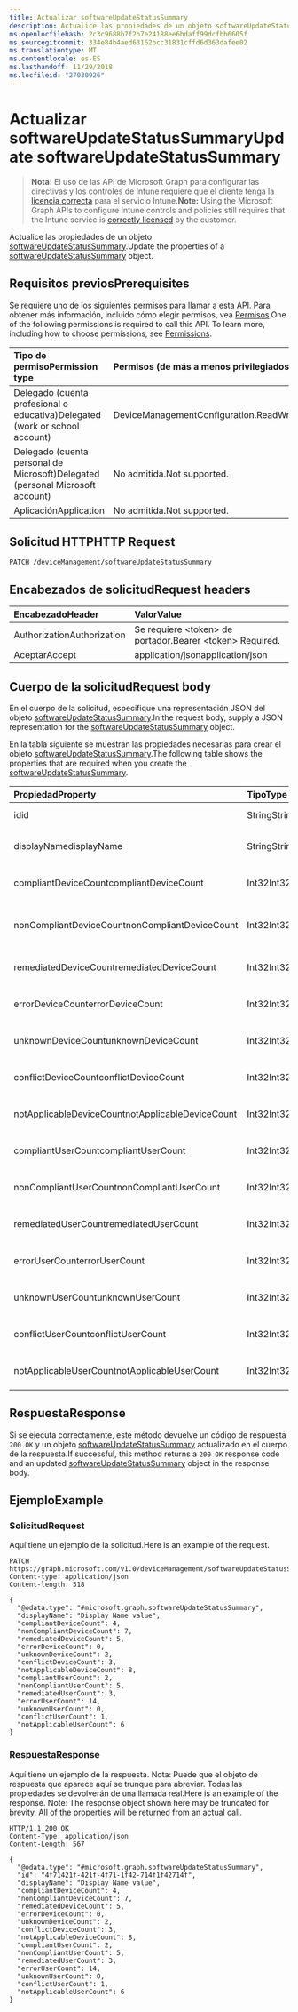 ```yaml
---
title: Actualizar softwareUpdateStatusSummary
description: Actualice las propiedades de un objeto softwareUpdateStatusSummary.
ms.openlocfilehash: 2c3c9688b7f2b7e24188ee6bdaff99dcfbb6605f
ms.sourcegitcommit: 334e84b4aed63162bcc31831cffd6d363dafee02
ms.translationtype: MT
ms.contentlocale: es-ES
ms.lasthandoff: 11/29/2018
ms.locfileid: "27030926"
---
```

# <a name="update-softwareupdatestatussummary"></a><span data-ttu-id="b08c5-103">Actualizar softwareUpdateStatusSummary</span><span class="sxs-lookup"><span data-stu-id="b08c5-103">Update softwareUpdateStatusSummary</span></span>

> <span data-ttu-id="b08c5-104">**Nota:** El uso de las API de Microsoft Graph para configurar las directivas y los controles de Intune requiere que el cliente tenga la [licencia correcta](https://go.microsoft.com/fwlink/?linkid=839381) para el servicio Intune.</span><span class="sxs-lookup"><span data-stu-id="b08c5-104">**Note:** Using the Microsoft Graph APIs to configure Intune controls and policies still requires that the Intune service is [correctly licensed](https://go.microsoft.com/fwlink/?linkid=839381) by the customer.</span></span>

<span data-ttu-id="b08c5-105">Actualice las propiedades de un objeto [softwareUpdateStatusSummary](../resources/intune-deviceconfig-softwareupdatestatussummary.md).</span><span class="sxs-lookup"><span data-stu-id="b08c5-105">Update the properties of a [softwareUpdateStatusSummary](../resources/intune-deviceconfig-softwareupdatestatussummary.md) object.</span></span>
## <a name="prerequisites"></a><span data-ttu-id="b08c5-106">Requisitos previos</span><span class="sxs-lookup"><span data-stu-id="b08c5-106">Prerequisites</span></span>
<span data-ttu-id="b08c5-p101">Se requiere uno de los siguientes permisos para llamar a esta API. Para obtener más información, incluido cómo elegir permisos, vea [Permisos](/graph/permissions-reference).</span><span class="sxs-lookup"><span data-stu-id="b08c5-p101">One of the following permissions is required to call this API. To learn more, including how to choose permissions, see [Permissions](/graph/permissions-reference).</span></span>

|<span data-ttu-id="b08c5-109">Tipo de permiso</span><span class="sxs-lookup"><span data-stu-id="b08c5-109">Permission type</span></span>|<span data-ttu-id="b08c5-110">Permisos (de más a menos privilegiados)</span><span class="sxs-lookup"><span data-stu-id="b08c5-110">Permissions (from most to least privileged)</span></span>|
|:---|:---|
|<span data-ttu-id="b08c5-111">Delegado (cuenta profesional o educativa)</span><span class="sxs-lookup"><span data-stu-id="b08c5-111">Delegated (work or school account)</span></span>|<span data-ttu-id="b08c5-112">DeviceManagementConfiguration.ReadWrite.All</span><span class="sxs-lookup"><span data-stu-id="b08c5-112">DeviceManagementConfiguration.ReadWrite.All</span></span>|
|<span data-ttu-id="b08c5-113">Delegado (cuenta personal de Microsoft)</span><span class="sxs-lookup"><span data-stu-id="b08c5-113">Delegated (personal Microsoft account)</span></span>|<span data-ttu-id="b08c5-114">No admitida.</span><span class="sxs-lookup"><span data-stu-id="b08c5-114">Not supported.</span></span>|
|<span data-ttu-id="b08c5-115">Aplicación</span><span class="sxs-lookup"><span data-stu-id="b08c5-115">Application</span></span>|<span data-ttu-id="b08c5-116">No admitida.</span><span class="sxs-lookup"><span data-stu-id="b08c5-116">Not supported.</span></span>|

## <a name="http-request"></a><span data-ttu-id="b08c5-117">Solicitud HTTP</span><span class="sxs-lookup"><span data-stu-id="b08c5-117">HTTP Request</span></span>
<!-- {
  "blockType": "ignored"
}
-->
``` http
PATCH /deviceManagement/softwareUpdateStatusSummary
```

## <a name="request-headers"></a><span data-ttu-id="b08c5-118">Encabezados de solicitud</span><span class="sxs-lookup"><span data-stu-id="b08c5-118">Request headers</span></span>
|<span data-ttu-id="b08c5-119">Encabezado</span><span class="sxs-lookup"><span data-stu-id="b08c5-119">Header</span></span>|<span data-ttu-id="b08c5-120">Valor</span><span class="sxs-lookup"><span data-stu-id="b08c5-120">Value</span></span>|
|:---|:---|
|<span data-ttu-id="b08c5-121">Authorization</span><span class="sxs-lookup"><span data-stu-id="b08c5-121">Authorization</span></span>|<span data-ttu-id="b08c5-122">Se requiere &lt;token&gt; de portador.</span><span class="sxs-lookup"><span data-stu-id="b08c5-122">Bearer &lt;token&gt; Required.</span></span>|
|<span data-ttu-id="b08c5-123">Aceptar</span><span class="sxs-lookup"><span data-stu-id="b08c5-123">Accept</span></span>|<span data-ttu-id="b08c5-124">application/json</span><span class="sxs-lookup"><span data-stu-id="b08c5-124">application/json</span></span>|

## <a name="request-body"></a><span data-ttu-id="b08c5-125">Cuerpo de la solicitud</span><span class="sxs-lookup"><span data-stu-id="b08c5-125">Request body</span></span>
<span data-ttu-id="b08c5-126">En el cuerpo de la solicitud, especifique una representación JSON del objeto [softwareUpdateStatusSummary](../resources/intune-deviceconfig-softwareupdatestatussummary.md).</span><span class="sxs-lookup"><span data-stu-id="b08c5-126">In the request body, supply a JSON representation for the [softwareUpdateStatusSummary](../resources/intune-deviceconfig-softwareupdatestatussummary.md) object.</span></span>

<span data-ttu-id="b08c5-127">En la tabla siguiente se muestran las propiedades necesarias para crear el objeto [softwareUpdateStatusSummary](../resources/intune-deviceconfig-softwareupdatestatussummary.md).</span><span class="sxs-lookup"><span data-stu-id="b08c5-127">The following table shows the properties that are required when you create the [softwareUpdateStatusSummary](../resources/intune-deviceconfig-softwareupdatestatussummary.md).</span></span>

|<span data-ttu-id="b08c5-128">Propiedad</span><span class="sxs-lookup"><span data-stu-id="b08c5-128">Property</span></span>|<span data-ttu-id="b08c5-129">Tipo</span><span class="sxs-lookup"><span data-stu-id="b08c5-129">Type</span></span>|<span data-ttu-id="b08c5-130">Descripción</span><span class="sxs-lookup"><span data-stu-id="b08c5-130">Description</span></span>|
|:---|:---|:---|
|<span data-ttu-id="b08c5-131">id</span><span class="sxs-lookup"><span data-stu-id="b08c5-131">id</span></span>|<span data-ttu-id="b08c5-132">String</span><span class="sxs-lookup"><span data-stu-id="b08c5-132">String</span></span>|<span data-ttu-id="b08c5-133">Clave de la entidad.</span><span class="sxs-lookup"><span data-stu-id="b08c5-133">Key of the entity.</span></span>|
|<span data-ttu-id="b08c5-134">displayName</span><span class="sxs-lookup"><span data-stu-id="b08c5-134">displayName</span></span>|<span data-ttu-id="b08c5-135">String</span><span class="sxs-lookup"><span data-stu-id="b08c5-135">String</span></span>|<span data-ttu-id="b08c5-136">El nombre de la directiva.</span><span class="sxs-lookup"><span data-stu-id="b08c5-136">The name of the policy.</span></span>|
|<span data-ttu-id="b08c5-137">compliantDeviceCount</span><span class="sxs-lookup"><span data-stu-id="b08c5-137">compliantDeviceCount</span></span>|<span data-ttu-id="b08c5-138">Int32</span><span class="sxs-lookup"><span data-stu-id="b08c5-138">Int32</span></span>|<span data-ttu-id="b08c5-139">Número de dispositivos compatibles.</span><span class="sxs-lookup"><span data-stu-id="b08c5-139">Number of compliant devices.</span></span>|
|<span data-ttu-id="b08c5-140">nonCompliantDeviceCount</span><span class="sxs-lookup"><span data-stu-id="b08c5-140">nonCompliantDeviceCount</span></span>|<span data-ttu-id="b08c5-141">Int32</span><span class="sxs-lookup"><span data-stu-id="b08c5-141">Int32</span></span>|<span data-ttu-id="b08c5-142">Número de dispositivos no compatibles.</span><span class="sxs-lookup"><span data-stu-id="b08c5-142">Number of non compliant devices.</span></span>|
|<span data-ttu-id="b08c5-143">remediatedDeviceCount</span><span class="sxs-lookup"><span data-stu-id="b08c5-143">remediatedDeviceCount</span></span>|<span data-ttu-id="b08c5-144">Int32</span><span class="sxs-lookup"><span data-stu-id="b08c5-144">Int32</span></span>|<span data-ttu-id="b08c5-145">Número de dispositivos corregidos.</span><span class="sxs-lookup"><span data-stu-id="b08c5-145">Number of remediated devices.</span></span>|
|<span data-ttu-id="b08c5-146">errorDeviceCount</span><span class="sxs-lookup"><span data-stu-id="b08c5-146">errorDeviceCount</span></span>|<span data-ttu-id="b08c5-147">Int32</span><span class="sxs-lookup"><span data-stu-id="b08c5-147">Int32</span></span>|<span data-ttu-id="b08c5-148">Número de dispositivos con errores.</span><span class="sxs-lookup"><span data-stu-id="b08c5-148">Number of devices had error.</span></span>|
|<span data-ttu-id="b08c5-149">unknownDeviceCount</span><span class="sxs-lookup"><span data-stu-id="b08c5-149">unknownDeviceCount</span></span>|<span data-ttu-id="b08c5-150">Int32</span><span class="sxs-lookup"><span data-stu-id="b08c5-150">Int32</span></span>|<span data-ttu-id="b08c5-151">Número de dispositivos desconocidos.</span><span class="sxs-lookup"><span data-stu-id="b08c5-151">Number of unknown devices.</span></span>|
|<span data-ttu-id="b08c5-152">conflictDeviceCount</span><span class="sxs-lookup"><span data-stu-id="b08c5-152">conflictDeviceCount</span></span>|<span data-ttu-id="b08c5-153">Int32</span><span class="sxs-lookup"><span data-stu-id="b08c5-153">Int32</span></span>|<span data-ttu-id="b08c5-154">Número de dispositivos en conflicto.</span><span class="sxs-lookup"><span data-stu-id="b08c5-154">Number of conflict devices.</span></span>|
|<span data-ttu-id="b08c5-155">notApplicableDeviceCount</span><span class="sxs-lookup"><span data-stu-id="b08c5-155">notApplicableDeviceCount</span></span>|<span data-ttu-id="b08c5-156">Int32</span><span class="sxs-lookup"><span data-stu-id="b08c5-156">Int32</span></span>|<span data-ttu-id="b08c5-157">Número de dispositivos no aplicables.</span><span class="sxs-lookup"><span data-stu-id="b08c5-157">Number of not applicable devices.</span></span>|
|<span data-ttu-id="b08c5-158">compliantUserCount</span><span class="sxs-lookup"><span data-stu-id="b08c5-158">compliantUserCount</span></span>|<span data-ttu-id="b08c5-159">Int32</span><span class="sxs-lookup"><span data-stu-id="b08c5-159">Int32</span></span>|<span data-ttu-id="b08c5-160">Número de usuarios compatibles.</span><span class="sxs-lookup"><span data-stu-id="b08c5-160">Number of compliant users.</span></span>|
|<span data-ttu-id="b08c5-161">nonCompliantUserCount</span><span class="sxs-lookup"><span data-stu-id="b08c5-161">nonCompliantUserCount</span></span>|<span data-ttu-id="b08c5-162">Int32</span><span class="sxs-lookup"><span data-stu-id="b08c5-162">Int32</span></span>|<span data-ttu-id="b08c5-163">Número de usuarios no compatibles.</span><span class="sxs-lookup"><span data-stu-id="b08c5-163">Number of non compliant users.</span></span>|
|<span data-ttu-id="b08c5-164">remediatedUserCount</span><span class="sxs-lookup"><span data-stu-id="b08c5-164">remediatedUserCount</span></span>|<span data-ttu-id="b08c5-165">Int32</span><span class="sxs-lookup"><span data-stu-id="b08c5-165">Int32</span></span>|<span data-ttu-id="b08c5-166">Número de usuarios corregidos.</span><span class="sxs-lookup"><span data-stu-id="b08c5-166">Number of remediated users.</span></span>|
|<span data-ttu-id="b08c5-167">errorUserCount</span><span class="sxs-lookup"><span data-stu-id="b08c5-167">errorUserCount</span></span>|<span data-ttu-id="b08c5-168">Int32</span><span class="sxs-lookup"><span data-stu-id="b08c5-168">Int32</span></span>|<span data-ttu-id="b08c5-169">Número de usuarios con errores.</span><span class="sxs-lookup"><span data-stu-id="b08c5-169">Number of users had error.</span></span>|
|<span data-ttu-id="b08c5-170">unknownUserCount</span><span class="sxs-lookup"><span data-stu-id="b08c5-170">unknownUserCount</span></span>|<span data-ttu-id="b08c5-171">Int32</span><span class="sxs-lookup"><span data-stu-id="b08c5-171">Int32</span></span>|<span data-ttu-id="b08c5-172">Número de usuarios desconocidos.</span><span class="sxs-lookup"><span data-stu-id="b08c5-172">Number of unknown users.</span></span>|
|<span data-ttu-id="b08c5-173">conflictUserCount</span><span class="sxs-lookup"><span data-stu-id="b08c5-173">conflictUserCount</span></span>|<span data-ttu-id="b08c5-174">Int32</span><span class="sxs-lookup"><span data-stu-id="b08c5-174">Int32</span></span>|<span data-ttu-id="b08c5-175">Número de usuarios en conflicto.</span><span class="sxs-lookup"><span data-stu-id="b08c5-175">Number of conflict users.</span></span>|
|<span data-ttu-id="b08c5-176">notApplicableUserCount</span><span class="sxs-lookup"><span data-stu-id="b08c5-176">notApplicableUserCount</span></span>|<span data-ttu-id="b08c5-177">Int32</span><span class="sxs-lookup"><span data-stu-id="b08c5-177">Int32</span></span>|<span data-ttu-id="b08c5-178">Número de usuarios no aplicables.</span><span class="sxs-lookup"><span data-stu-id="b08c5-178">Number of not applicable users.</span></span>|



## <a name="response"></a><span data-ttu-id="b08c5-179">Respuesta</span><span class="sxs-lookup"><span data-stu-id="b08c5-179">Response</span></span>
<span data-ttu-id="b08c5-180">Si se ejecuta correctamente, este método devuelve un código de respuesta `200 OK` y un objeto [softwareUpdateStatusSummary](../resources/intune-deviceconfig-softwareupdatestatussummary.md) actualizado en el cuerpo de la respuesta.</span><span class="sxs-lookup"><span data-stu-id="b08c5-180">If successful, this method returns a `200 OK` response code and an updated [softwareUpdateStatusSummary](../resources/intune-deviceconfig-softwareupdatestatussummary.md) object in the response body.</span></span>

## <a name="example"></a><span data-ttu-id="b08c5-181">Ejemplo</span><span class="sxs-lookup"><span data-stu-id="b08c5-181">Example</span></span>
### <a name="request"></a><span data-ttu-id="b08c5-182">Solicitud</span><span class="sxs-lookup"><span data-stu-id="b08c5-182">Request</span></span>
<span data-ttu-id="b08c5-183">Aquí tiene un ejemplo de la solicitud.</span><span class="sxs-lookup"><span data-stu-id="b08c5-183">Here is an example of the request.</span></span>
``` http
PATCH https://graph.microsoft.com/v1.0/deviceManagement/softwareUpdateStatusSummary
Content-type: application/json
Content-length: 518

{
  "@odata.type": "#microsoft.graph.softwareUpdateStatusSummary",
  "displayName": "Display Name value",
  "compliantDeviceCount": 4,
  "nonCompliantDeviceCount": 7,
  "remediatedDeviceCount": 5,
  "errorDeviceCount": 0,
  "unknownDeviceCount": 2,
  "conflictDeviceCount": 3,
  "notApplicableDeviceCount": 8,
  "compliantUserCount": 2,
  "nonCompliantUserCount": 5,
  "remediatedUserCount": 3,
  "errorUserCount": 14,
  "unknownUserCount": 0,
  "conflictUserCount": 1,
  "notApplicableUserCount": 6
}
```

### <a name="response"></a><span data-ttu-id="b08c5-184">Respuesta</span><span class="sxs-lookup"><span data-stu-id="b08c5-184">Response</span></span>
<span data-ttu-id="b08c5-p102">Aquí tiene un ejemplo de la respuesta. Nota: Puede que el objeto de respuesta que aparece aquí se trunque para abreviar. Todas las propiedades se devolverán de una llamada real.</span><span class="sxs-lookup"><span data-stu-id="b08c5-p102">Here is an example of the response. Note: The response object shown here may be truncated for brevity. All of the properties will be returned from an actual call.</span></span>
``` http
HTTP/1.1 200 OK
Content-Type: application/json
Content-Length: 567

{
  "@odata.type": "#microsoft.graph.softwareUpdateStatusSummary",
  "id": "4f71421f-421f-4f71-1f42-714f1f42714f",
  "displayName": "Display Name value",
  "compliantDeviceCount": 4,
  "nonCompliantDeviceCount": 7,
  "remediatedDeviceCount": 5,
  "errorDeviceCount": 0,
  "unknownDeviceCount": 2,
  "conflictDeviceCount": 3,
  "notApplicableDeviceCount": 8,
  "compliantUserCount": 2,
  "nonCompliantUserCount": 5,
  "remediatedUserCount": 3,
  "errorUserCount": 14,
  "unknownUserCount": 0,
  "conflictUserCount": 1,
  "notApplicableUserCount": 6
}
```



